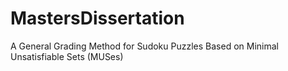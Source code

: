 # MastersDissertation
A General Grading Method for Sudoku Puzzles Based on Minimal Unsatisfiable Sets (MUSes)
